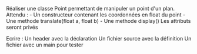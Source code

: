 Réaliser une classe Point permettant de manipuler un point d'un plan.
Attendu :
    - Un constructeur contenant les coordonnées en float du point
    - Une methode translate(float a, float b)
    - Une methode display()
Les attributs seront privés

Ecrire :
    Un header avec la déclaration
    Un fichier source avec la définition
    Un fichier avec un main pour tester